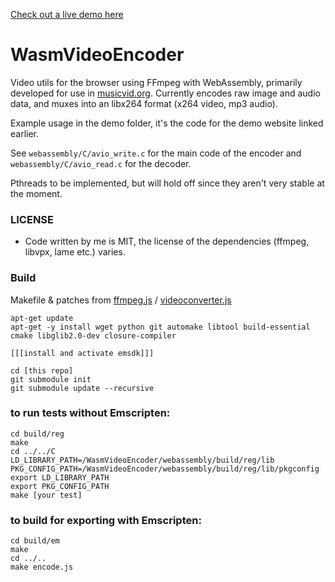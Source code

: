 [Check out a live demo here](http://videoncoder.s3-website.eu-central-1.amazonaws.com/)

# WasmVideoEncoder
Video utils for the browser using FFmpeg with WebAssembly, primarily developed for use in [musicvid.org](https://github.com/alexvestin/musicvid.org).
Currently encodes raw image and audio data, and muxes into an libx264 format (x264 video, mp3 audio).

Example usage in the demo folder, it's the code for the demo website linked earlier.

See ```webassembly/C/avio_write.c``` for the main code of the encoder and ```webassembly/C/avio_read.c``` for the decoder.

Pthreads to be implemented, but will hold off since they aren't very stable at the moment.

### LICENSE
- Code written by me is MIT, the license of the dependencies (ffmpeg, libvpx, lame etc.) varies.

### Build
Makefile & patches from [ffmpeg.js](https://github.com/Kagami/ffmpeg.js/) / [videoconverter.js](https://bgrins.github.io/videoconverter.js/)
```
apt-get update
apt-get -y install wget python git automake libtool build-essential cmake libglib2.0-dev closure-compiler

[[[install and activate emsdk]]]

cd [this repo]
git submodule init
git submodule update --recursive

```

### to run tests without Emscripten:
```
cd build/reg
make 
cd ../../C
LD_LIBRARY_PATH=/WasmVideoEncoder/webassembly/build/reg/lib
PKG_CONFIG_PATH=/WasmVideoEncoder/webassembly/build/reg/lib/pkgconfig
export LD_LIBRARY_PATH
export PKG_CONFIG_PATH
make [your test]
```

### to build for exporting with Emscripten:
```
cd build/em
make
cd ../..
make encode.js
```
